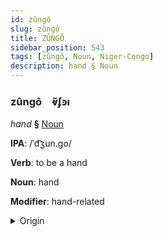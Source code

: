 ```yaml
---
id: zûngô
slug: zûngô
title: ZÛNGÔ
sidebar_position: 543
tags: [zûngô, Noun, Niger-Congo]
description: hand § Noun
---
```


### zûngô&emsp;<span kind="abugida">ⱴ̃ʄꜿı</span>

*hand* **§** [Noun](../../tags/Noun)

**IPA**: /ˈd͡ʒun.go/

**Verb**: to be a hand

**Noun**: hand

**Modifier**: hand-related

<details>
    <summary>Origin</summary>
    Fula junngo [d͡ʒuŋᵑɡɔ]<br/>
    <em>Niger-Congo Language Family</em>
</details>